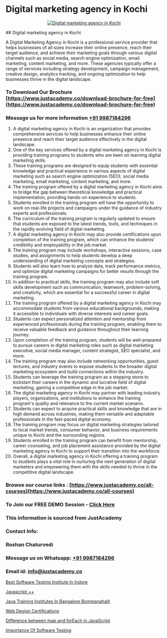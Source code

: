 # Digital marketing agency in Kochi

<p align="center">
  <a href="https://justacademy.co/course-detail/digital-marketing">
    <img src="https://justacademy.co/storage2/course_image/1676636720_course_image.webp" alt="Digital marketing agency in Kochi">
  </a>
</p>
## Digital marketing agency in Kochi

A Digital Marketing Agency in Kochi is a professional service provider that helps businesses of all sizes increase their online presence, reach their target audience, and achieve their marketing goals through various digital channels such as social media, search engine optimization, email marketing, content marketing, and more. These agencies typically offer a range of services including strategy development, campaign management, creative design, analytics tracking, and ongoing optimization to help businesses thrive in the digital landscape.
### To Download Our Brochure [https://www.justacademy.co/download-brochure-for-free](https://www.justacademy.co/download-brochure-for-free)
### Message us for more information [+91 9987184296](https://api.whatsapp.com/send?phone=919987184296)
1) A digital marketing agency in Kochi is an organization that provides comprehensive services to help businesses enhance their online presence and reach their target audience effectively in the digital landscape.
2) One of the key services offered by a digital marketing agency in Kochi is providing training programs to students who are keen on learning digital marketing skills.
3) These training programs are designed to equip students with essential knowledge and practical experience in various aspects of digital marketing such as search engine optimization (SEO), social media marketing, email marketing, content marketing, and more.
4) The training program offered by a digital marketing agency in Kochi aims to bridge the gap between theoretical knowledge and practical implementation, providing hands-on experience to students.
5) Students enrolled in the training program will have the opportunity to work on real-life projects and campaigns under the guidance of industry experts and professionals.
6) The curriculum of the training program is regularly updated to ensure that students are exposed to the latest trends, tools, and techniques in the rapidly evolving field of digital marketing.
7) A digital marketing agency in Kochi may also provide certifications upon completion of the training program, which can enhance the students' credibility and employability in the job market.
8) The training program may include workshops, interactive sessions, case studies, and assignments to help students develop a deep understanding of digital marketing concepts and strategies.
9) Students will also learn how to analyze data, track performance metrics, and optimize digital marketing campaigns for better results through the training program.
10) In addition to practical skills, the training program may also include soft skills development such as communication, teamwork, problem-solving, and creativity, which are essential for a successful career in digital marketing.
11) The training program offered by a digital marketing agency in Kochi may accommodate students from various educational backgrounds, making it accessible to individuals with diverse interests and career goals.
12) Students can expect personalized attention and mentorship from experienced professionals during the training program, enabling them to receive valuable feedback and guidance throughout their learning journey.
13) Upon completion of the training program, students will be well-prepared to pursue careers in digital marketing roles such as digital marketing executive, social media manager, content strategist, SEO specialist, and more.
14) The training program may also include networking opportunities, guest lectures, and industry events to expose students to the broader digital marketing ecosystem and build connections within the industry.
15) Students can leverage the training program as a stepping stone to kickstart their careers in the dynamic and lucrative field of digital marketing, gaining a competitive edge in the job market.
16) The digital marketing agency in Kochi may partner with leading industry players, organizations, and institutions to enhance the training program's quality and relevance to the current market scenario.
17) Students can expect to acquire practical skills and knowledge that are in high demand across industries, making them versatile and adaptable professionals in the fast-paced digital economy.
18) The training program may focus on digital marketing strategies tailored to local market trends, consumer behavior, and business requirements unique to Kochi and the surrounding regions.
19) Students enrolled in the training program can benefit from mentorship, career counseling, and job placement assistance provided by the digital marketing agency in Kochi to support their transition into the workforce.
20) Overall, a digital marketing agency in Kochi offering a training program to students plays a vital role in nurturing the next generation of digital marketers and empowering them with the skills needed to thrive in the competitive digital landscape.

### Browse our course links : [https://www.justacademy.co/all-courses](https://www.justacademy.co/all-courses) 
### To Join our FREE DEMO Session - [Click Here](https://www.justacademy.co/register-for-course-demo)


### This information is sourced from JustAcademy
### Contact Info:
### Roshan Chaturvedi
### Message us on Whatsapp: [+91 9987184296](https://api.whatsapp.com/send?phone=919987184296)
### Email id: [info@justacademy.co](mailto:info@justacademy.co)
                
[Best Software Testing Institute In Indore](https://www.linkedin.com/pulse/best-software-testing-institute-indore-justacademy-houston-envpf?trackingId=EFhynZ5WfQtJ%2Bh3IZUkuCw%3D%3D&lipi=urn%3Ali%3Apage%3Ad_flagship3_company_admin%3BoeW%2FtgxJQVmhV5nxk7B2LA%3D%3D)

[Javascript ++](https://www.linkedin.com/pulse/javascript-justacademy-hyderabad-fwuvc/)

[Java Training Institutes In Bangalore Bommanahalli](https://medium.com/@kamblerajas684/java-training-institutes-in-bangalore-bommanahalli-31356de8a8f5)

[Web Design Certifications](https://medium.com/@ranemanish460/web-design-certifications-f918488c89cb)

[Difference between map and forEach in JavaScript](https://justacademyin.github.io/justacademy/difference-between-map-and-foreach-in-javascript)

[Importance Of Software Testing](https://justacademyin.github.io/justacademy/importance-of-software-testing)

